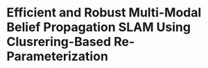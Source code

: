 # Efficient and Robust Multi-Modal Belief Propagation SLAM Using Clusrering-Based Re-Parameterization
